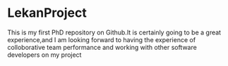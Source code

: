 LekanProject
============

This is my first PhD repository on Github.It is certainly going to be a great experience,and I am looking forward to having the experience of colloborative team performance and working with other software developers on my project

